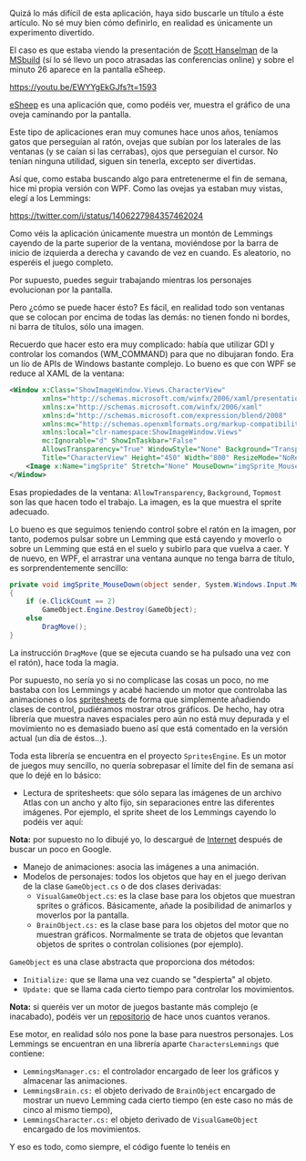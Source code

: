 Quizá lo más difícil de esta aplicación, haya sido buscarle un título a éste artículo. No sé muy bien cómo definirlo, en realidad es únicamente un experimento divertido.

El caso es que estaba viendo la presentación de [Scott Hanselman](https://www.hanselman.com/) de la [MSbuild](https://www.youtube.com/watch?v=EWYYgEkGJfs) 
(sí lo sé llevo un poco atrasadas las conferencias online) y sobre el minuto 26 aparece en la pantalla eSheep.

https://youtu.be/EWYYgEkGJfs?t=1593

[eSheep](https://github.com/Adrianotiger/desktopPet) es una aplicación que, como podéis ver, muestra el gráfico de una oveja caminando por la pantalla.

Este tipo de aplicaciones eran muy comunes hace unos años, teníamos gatos que perseguían al ratón, ovejas que subían por los laterales de las ventanas (y se
caían si las cerrabas), ojos que perseguían el cursor. No tenían ninguna utilidad, siguen sin tenerla, excepto ser divertidas.

Así que, como estaba buscando algo para entretenerme el fin de semana, hice mi propia versión con WPF. Como las ovejas ya estaban muy vistas, elegí a los Lemmings:

https://twitter.com/i/status/1406227984357462024

Como véis la aplicación únicamente muestra un montón de Lemmings cayendo de la parte superior de la ventana, moviéndose por la barra de inicio de izquierda a derecha
y cavando de vez en cuando. Es aleatorio, no esperéis el juego completo.

Por supuesto, puedes seguir trabajando mientras los personajes evolucionan por la pantalla.

Pero ¿cómo se puede hacer ésto? Es fácil, en realidad todo son ventanas que se colocan por encima de todas las demás: no tienen fondo ni bordes, ni barra de títulos, sólo una imagen.

Recuerdo que hacer esto era muy complicado: había que utilizar GDI y controlar los comandos (WM_COMMAND) para que no dibujaran fondo. Era un lío de APIs de Windows bastante
complejo. Lo bueno es que con WPF se reduce al XAML de la ventana:

```XML
<Window x:Class="ShowImageWindow.Views.CharacterView"
        xmlns="http://schemas.microsoft.com/winfx/2006/xaml/presentation"
        xmlns:x="http://schemas.microsoft.com/winfx/2006/xaml"
        xmlns:d="http://schemas.microsoft.com/expression/blend/2008"
        xmlns:mc="http://schemas.openxmlformats.org/markup-compatibility/2006"
        xmlns:local="clr-namespace:ShowImageWindow.Views"
        mc:Ignorable="d" ShowInTaskbar="False"
        AllowsTransparency="True" WindowStyle="None" Background="Transparent" Topmost="True"
        Title="CharacterView" Height="450" Width="800" ResizeMode="NoResize">
	<Image x:Name="imgSprite" Stretch="None" MouseDown="imgSprite_MouseDown" MouseUp="imgSprite_MouseUp" />
</Window>
```

Esas propiedades de la ventana: `AllowTransparency`, `Background`, `Topmost` son las que hacen todo el trabajo. La imagen, es la que muestra el sprite adecuado.

Lo bueno es que seguimos teniendo control sobre el ratón en la imagen, por tanto, podemos pulsar sobre un Lemming que está cayendo y moverlo o sobre
un Lemming que está en el suelo y subirlo para que vuelva a caer. Y de nuevo, en WPF, el arrastrar una ventana aunque no tenga barra de título, es sorprendentemente
sencillo:

```csharp
private void imgSprite_MouseDown(object sender, System.Windows.Input.MouseButtonEventArgs e)
{
	if (e.ClickCount == 2)
		GameObject.Engine.Destroy(GameObject);
	else
		DragMove();
}
```

La instrucción `DragMove` (que se ejecuta cuando se ha pulsado una vez con el ratón), hace toda la magia.

Por supuesto, no sería yo si no complicase las cosas un poco, no me bastaba con los Lemmings y acabé haciendo un motor que controlaba las animaciones o los
[spritesheets](https://en.wikipedia.org/wiki/Texture_atlas) de forma que simplemente añadiendo clases de control, pudiéramos mostrar otros gráficos. De hecho,
hay otra librería que muestra naves espaciales pero aún no está muy depurada y el movimiento no es demasiado bueno así que está comentado en la versión actual
(un día de éstos...).

Toda esta librería se encuentra en el proyecto `SpritesEngine`. Es un motor de juegos muy sencillo, no quería sobrepasar el límite del fin de semana así que lo
dejé en lo básico:

* Lectura de spritesheets: que sólo separa las imágenes de un archivo Atlas con un ancho y alto fijo, sin separaciones entre las diferentes imágenes. Por ejemplo,
el sprite sheet de los Lemmings cayendo lo podéis ver aquí:

**Nota:** por supuesto no lo dibujé yo, lo descargué de [Internet](http://www.spriters-resource.com/amiga_amiga_cd32/lemmings/sheet/37732/) después de buscar un poco en Google.

* Manejo de animaciones: asocia las imágenes a una animación.
* Modelos de personajes: todos los objetos que hay en el juego derivan de la clase `GameObject.cs` o de dos clases derivadas:
	* `VisualGameObject.cs`: es la clase base para los objetos que muestran sprites o gráficos. Básicamente, añade la posibilidad de animarlos y moverlos por la pantalla.
	* `BrainObject.cs:` es la clase base para los objetos del motor que no muestran gráficos. Normalmente se trata de objetos que levantan objetos de sprites o controlan
	colisiones (por ejemplo).

`GameObject` es una clase abstracta que proporciona dos métodos:

* `Initialize:` que se llama una vez cuando se "despierta" al objeto.
* `Update:` que se llama cada cierto tiempo para controlar los movimientos.

**Nota:** si queréis ver un motor de juegos bastante más complejo (e inacabado), podéis ver un [repositorio](https://github.com/jbautistam/CrioGame) 
de hace unos cuantos veranos.

Ese motor, en realidad sólo nos pone la base para nuestros personajes. Los Lemmings se encuentran en una librería aparte `CharactersLemmings` que contiene:

* `LemmingsManager.cs:` el controlador encargado de leer los gráficos y almacenar las animaciones.
* `LemmingsBrain.cs:` el objeto derivado de `BrainObject` encargado de mostrar un nuevo Lemming cada cierto tiempo (en este caso
no más de cinco al mismo tiempo),
* `LemmingsCharacter.cs:` el objeto derivado de `VisualGameObject` encargado de los movimientos.

Y eso es todo, como siempre, el código fuente lo tenéis en 

